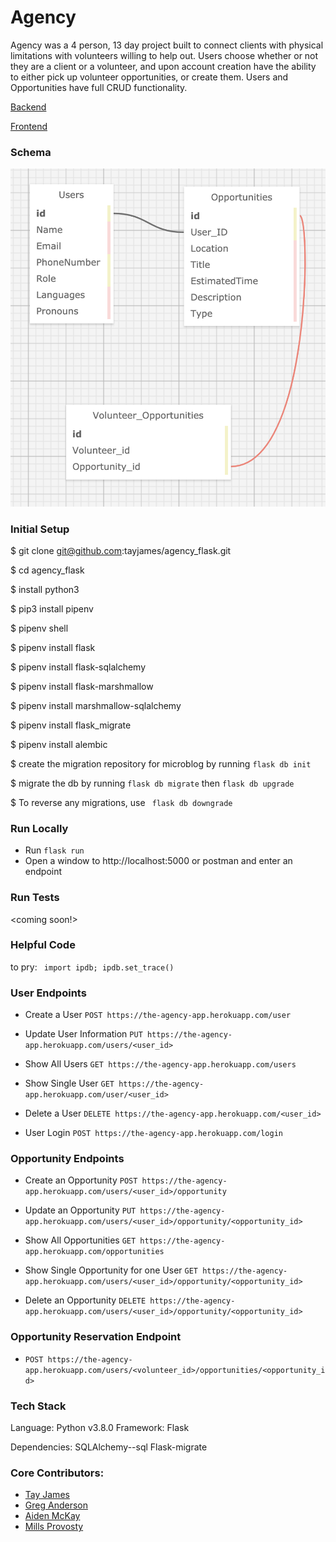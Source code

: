 # Agency

Agency was a 4 person, 13 day project built to connect clients with physical limitations with volunteers willing to help out. Users choose whether or not they are a client or a volunteer, and upon account creation have the ability to either pick up volunteer opportunities, or create them. Users and Opportunities have full CRUD functionality.


[Backend](https://git.heroku.com/the-agency-app.git)

[Frontend]()

### Schema
![Schema](/images/schema.png)

### Initial Setup
$ git clone git@github.com:tayjames/agency_flask.git

$ cd agency_flask

$ install python3

$ pip3 install pipenv

$ pipenv shell

$ pipenv install flask

$ pipenv install flask-sqlalchemy

$ pipenv install flask-marshmallow

$ pipenv install marshmallow-sqlalchemy

$ pipenv install flask_migrate

$ pipenv install alembic

$ create the migration repository for microblog by running ```flask db init```

$ migrate the db by running ```flask db migrate``` then ```flask db upgrade```

$ To reverse any migrations, use ``` flask db downgrade```


### Run Locally
* Run ```flask run```
* Open a window to http://localhost:5000 or postman and enter an endpoint

### Run Tests
<coming soon!>

### Helpful Code
to pry: ``` import ipdb; ipdb.set_trace()```

### User Endpoints

* Create a User
```POST https://the-agency-app.herokuapp.com/user ```

* Update User Information
```PUT https://the-agency-app.herokuapp.com/users/<user_id>  ```

* Show All Users
```GET https://the-agency-app.herokuapp.com/users ```

* Show Single User
```GET https://the-agency-app.herokuapp.com/user/<user_id>  ```

* Delete a User
```DELETE https://the-agency-app.herokuapp.com/<user_id>  ```

* User Login
``` POST https://the-agency-app.herokuapp.com/login ```

### Opportunity Endpoints

* Create an Opportunity
```POST https://the-agency-app.herokuapp.com/users/<user_id>/opportunity  ```

* Update an Opportunity
```PUT https://the-agency-app.herokuapp.com/users/<user_id>/opportunity/<opportunity_id>  ```

* Show All Opportunities
```GET https://the-agency-app.herokuapp.com/opportunities  ```

* Show Single Opportunity for one User
```GET https://the-agency-app.herokuapp.com/users/<user_id>/opportunity/<opportunity_id>  ```

* Delete an Opportunity
```DELETE https://the-agency-app.herokuapp.com/users/<user_id>/opportunity/<opportunity_id>  ```

### Opportunity Reservation Endpoint
* ```POST https://the-agency-app.herokuapp.com/users/<volunteer_id>/opportunities/<opportunity_id>```

### Tech Stack
Language: Python v3.8.0
Framework: Flask

Dependencies:
SQLAlchemy--sql
Flask-migrate



### Core Contributors:

* [Tay James](https://github.com/tayjames)
* [Greg Anderson](https://github.com/gregoryanderson)
* [Aiden McKay](https://github.com/JellyBeans1312)
* [Mills Provosty](https://github.com/MillsProvosty)
